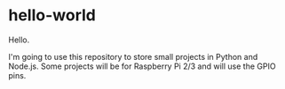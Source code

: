 # hello-world

Hello.

I'm going to use this repository to store small projects in Python and Node.js.
Some projects will be for Raspberry Pi 2/3 and will use the GPIO pins.
